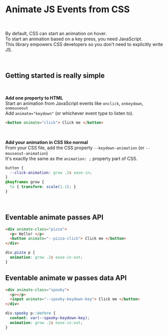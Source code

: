# Animate JS Events from CSS
  
<br>  
  
By default, CSS can start an animation on hover.  
To start an animation based on a key press, you need JavaScript.  
This library empowers CSS developers so you don't need to explicitly 
write JS.
  
<br>  
  
## Getting started is really simple
  
<br>  
  
**Add one property to HTML**  
Start an animation from JavaScript events like `onclick`, `onkeydown`, `onmouseout`  
Add `animate="keydown"` (or whichever event type to listen to).
  
```html
<button animate="click"> Click me </button>
```
  
<br>  
  
**Add your animation in CSS like normal**  
From your CSS file, add the CSS property `--keydown-animation` (or `--mouseout-animation`)  
It's exactly the same as the `animation: ;` property part of CSS.   
  
```css
button {
  --click-animation: grow .2s ease-in;
}
@keyframes grow {
  to { transform: scale(1.1); }
}
```
  
<br>  
  
## Eventable animate passes API
```html
<div animate-class="pizza">
  <p> Hello! </p>
  <button animate="--pizza-click"> Click me </button>
</div>
```
```css
div.pizza p {
  animation: grow .2s ease-in-out;
}
```
  
## Eventable animate w passes data API
```html
<div animate-class="spooky">
  <p></p>
  <input animate="--spooky-keydown-key"> Click me </button>
</div>
```
```css
div.spooky p::before {
  content: var(--spooky-keydown-key);
  animation: grow .2s ease-in-out;
}
```
